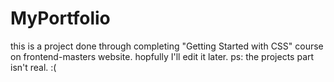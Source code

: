 # MyPortfolio
this is a project done through completing "Getting Started with CSS" course on frontend-masters website.
hopfully I'll edit it later.
ps: the projects part isn't real. :(
